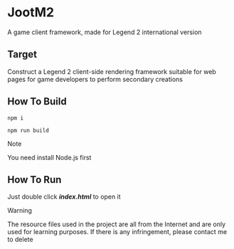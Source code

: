# JootM2
A game client framework, made for Legend 2 international version

## Target
Construct a Legend 2 client-side rendering framework suitable for web pages for game developers to perform secondary creations

## How To Build
```
npm i
```
```
npm run build
```
> [!NOTE]
> You need install Node.js first

## How To Run
Just double click ***index.html*** to open it

> [!WARNING]
> The resource files used in the project are all from the Internet and are only used for learning purposes. If there is any infringement, please contact me to delete

